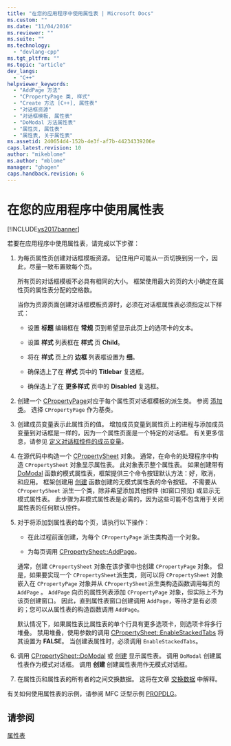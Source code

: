 ```yaml
---
title: "在您的应用程序中使用属性表 | Microsoft Docs"
ms.custom: ""
ms.date: "11/04/2016"
ms.reviewer: ""
ms.suite: ""
ms.technology: 
  - "devlang-cpp"
ms.tgt_pltfrm: ""
ms.topic: "article"
dev_langs: 
  - "C++"
helpviewer_keywords: 
  - "AddPage 方法"
  - "CPropertyPage 类, 样式"
  - "Create 方法 [C++], 属性表"
  - "对话框资源"
  - "对话框模板, 属性表"
  - "DoModal 方法属性表"
  - "属性页, 属性表"
  - "属性表, 关于属性表"
ms.assetid: 240654d4-152b-4e3f-af7b-44234339206e
caps.latest.revision: 10
author: "mikeblome"
ms.author: "mblome"
manager: "ghogen"
caps.handback.revision: 6
---
```

# 在您的应用程序中使用属性表
[!INCLUDE[vs2017banner](../assembler/inline/includes/vs2017banner.md)]

若要在应用程序中使用属性表，请完成以下步骤：  
  
1.  为每页属性页创建对话框模板资源。  记住用户可能从一页切换到另一个，因此，尽量一致布置致每个页。  
  
     所有页的对话框模板不必具有相同的大小。  框架使用最大的页的大小确定在属性页的属性表分配的空格数。  
  
     当你为资源页面创建对话框模板资源时，必须在对话框属性表必须指定以下样式：  
  
    -   设置 **标题** 编辑框在 **常规** 页到希望显示此页上的选项卡的文本。  
  
    -   设置 **样式** 列表框在 **样式** 页 **Child**。  
  
    -   将在 **样式** 页上的 **边框** 列表框设置为 **细**。  
  
    -   确保选上了在 **样式** 页中的 **Titlebar** 复选框。  
  
    -   确保选上了在 **更多样式** 页中的 **Disabled** 复选框。  
  
2.  创建一个 [CPropertyPage](../mfc/reference/cpropertypage-class.md)对应于每个属性页对话框模板的派生类。  参阅 [添加类](../ide/adding-a-class-visual-cpp.md)。  选择 `CPropertyPage` 作为基类。  
  
3.  创建成员变量表示此属性页的值。  增加成员变量到属性页上的进程与添加成员变量到对话框是一样的，因为一个属性页面是一个特定的对话框。  有关更多信息，请参见 [定义对话框控件的成员变量](../mfc/defining-member-variables-for-dialog-controls.md)。  
  
4.  在源代码中构造一个 [CPropertySheet](../mfc/reference/cpropertysheet-class.md) 对象。  通常，在命令的处理程序中构造 `CPropertySheet` 对象显示属性表。  此对象表示整个属性表。  如果创建带有 [DoModal](../Topic/CPropertySheet::DoModal.md) 函数的模式属性表，框架提供三个命令按钮默认方法：好，取消，和应用。  框架创建用 [创建](../Topic/CPropertySheet::Create.md) 函数创建的无模式属性表的命令按钮。  不需要从 `CPropertySheet` 派生一个类，除非希望添加其他控件 \(如窗口预览\) 或显示无模式属性表。  此步骤为非模式属性表是必需的，因为这些可能不包含用于关闭属性表的任何默认控件。  
  
5.  对于将添加到属性表的每个页，请执行以下操作：  
  
    -   在此过程前面创建，为每个 `CPropertyPage` 派生类构造一个对象。  
  
    -   为每页调用 [CPropertySheet::AddPage](../Topic/CPropertySheet::AddPage.md)。  
  
     通常，创建 `CPropertySheet` 对象在该步骤中也创建 `CPropertyPage` 对象。  但是，如果要实现一个 `CPropertySheet`派生类，则可以将 `CPropertySheet` 对象嵌入在 `CPropertyPage` 对象并从 `CPropertySheet`派生类构造函数调用每页的 `AddPage` 。  `AddPage` 向页的属性列表添加 `CPropertyPage` 对象，但实际上不为该页创建窗口。  因此，直到属性表窗口创建调用 `AddPage`，等待才是有必须的；您可以从属性表的构造函数调用 `AddPage`。  
  
     默认情况下，如果属性表比属性表的单个行具有更多选项卡，则选项卡将多行堆叠。  禁用堆叠，使用参数的调用 [CPropertySheet::EnableStackedTabs](../Topic/CPropertySheet::EnableStackedTabs.md) 将其设置为 **FALSE**。  当创建表属性时，必须调用 `EnableStackedTabs`。  
  
6.  调用 [CPropertySheet::DoModal](../Topic/CPropertySheet::DoModal.md) 或 [创建](../Topic/CPropertySheet::Create.md) 显示属性表。  调用 `DoModal` 创建属性表作为模式对话框。  调用 **创建** 创建属性表用作无模式对话框。  
  
7.  在属性页和属性表的所有者的之间交换数据。  这将在文章 [交换数据](../mfc/exchanging-data.md) 中解释。  
  
 有关如何使用属性表的示例，请参阅 MFC 泛型示例 [PROPDLG](../top/visual-cpp-samples.md)。  
  
## 请参阅  
 [属性表](../mfc/property-sheets-mfc.md)